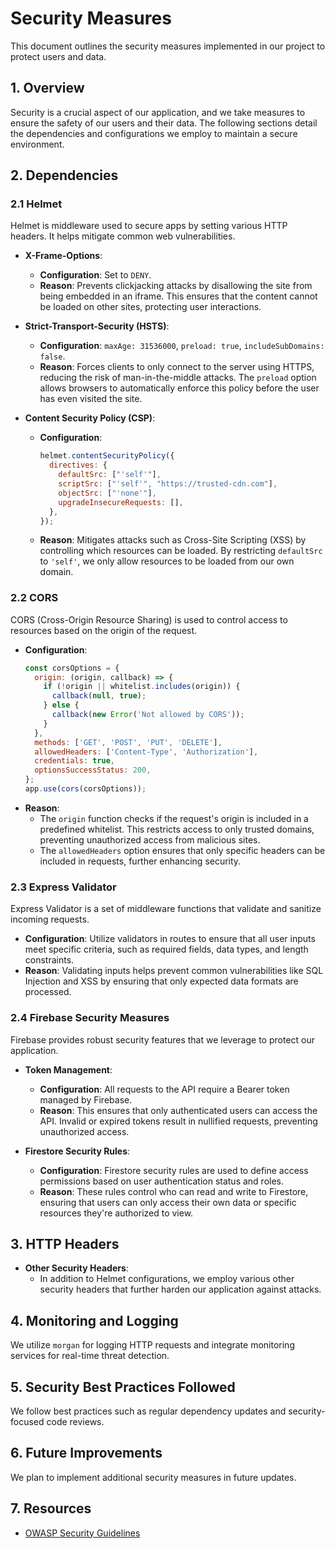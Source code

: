 # Security Measures

This document outlines the security measures implemented in our project to protect users and data.

## 1. Overview
Security is a crucial aspect of our application, and we take measures to ensure the safety of our users and their data. The following sections detail the dependencies and configurations we employ to maintain a secure environment.

## 2. Dependencies

### **2.1 Helmet**
Helmet is middleware used to secure apps by setting various HTTP headers. It helps mitigate common web vulnerabilities.

- **X-Frame-Options**: 
  - **Configuration**: Set to `DENY`.
  - **Reason**: Prevents clickjacking attacks by disallowing the site from being embedded in an iframe. This ensures that the content cannot be loaded on other sites, protecting user interactions.

- **Strict-Transport-Security (HSTS)**:
  - **Configuration**: `maxAge: 31536000`, `preload: true`, `includeSubDomains: false`.
  - **Reason**: Forces clients to only connect to the server using HTTPS, reducing the risk of man-in-the-middle attacks. The `preload` option allows browsers to automatically enforce this policy before the user has even visited the site.

- **Content Security Policy (CSP)**:
  - **Configuration**: 
    ```javascript
    helmet.contentSecurityPolicy({
      directives: {
        defaultSrc: ["'self'"],
        scriptSrc: ["'self'", "https://trusted-cdn.com"],
        objectSrc: ["'none'"],
        upgradeInsecureRequests: [],
      },
    });
    ```
  - **Reason**: Mitigates attacks such as Cross-Site Scripting (XSS) by controlling which resources can be loaded. By restricting `defaultSrc` to `'self'`, we only allow resources to be loaded from our own domain.

### **2.2 CORS**
CORS (Cross-Origin Resource Sharing) is used to control access to resources based on the origin of the request.

- **Configuration**:
  ```javascript
  const corsOptions = {
    origin: (origin, callback) => {
      if (!origin || whitelist.includes(origin)) {
        callback(null, true);
      } else {
        callback(new Error('Not allowed by CORS'));
      }
    },
    methods: ['GET', 'POST', 'PUT', 'DELETE'],
    allowedHeaders: ['Content-Type', 'Authorization'],
    credentials: true,
    optionsSuccessStatus: 200,
  };
  app.use(cors(corsOptions));
  ```
- **Reason**: 
  - The `origin` function checks if the request's origin is included in a predefined whitelist. This restricts access to only trusted domains, preventing unauthorized access from malicious sites.
  - The `allowedHeaders` option ensures that only specific headers can be included in requests, further enhancing security.

### **2.3 Express Validator**
Express Validator is a set of middleware functions that validate and sanitize incoming requests.

- **Configuration**: 
  Utilize validators in routes to ensure that all user inputs meet specific criteria, such as required fields, data types, and length constraints.
- **Reason**: Validating inputs helps prevent common vulnerabilities like SQL Injection and XSS by ensuring that only expected data formats are processed.

### **2.4 Firebase Security Measures**
Firebase provides robust security features that we leverage to protect our application.

- **Token Management**:
  - **Configuration**: All requests to the API require a Bearer token managed by Firebase.
  - **Reason**: This ensures that only authenticated users can access the API. Invalid or expired tokens result in nullified requests, preventing unauthorized access.

- **Firestore Security Rules**:
  - **Configuration**: Firestore security rules are used to define access permissions based on user authentication status and roles.
  - **Reason**: These rules control who can read and write to Firestore, ensuring that users can only access their own data or specific resources they're authorized to view.

## 3. HTTP Headers
- **Other Security Headers**: 
  - In addition to Helmet configurations, we employ various other security headers that further harden our application against attacks.

## 4. Monitoring and Logging
We utilize `morgan` for logging HTTP requests and integrate monitoring services for real-time threat detection.

## 5. Security Best Practices Followed
We follow best practices such as regular dependency updates and security-focused code reviews.

## 6. Future Improvements
We plan to implement additional security measures in future updates.

## 7. Resources
- [OWASP Security Guidelines](https://owasp.org/www-project-top-ten/)

